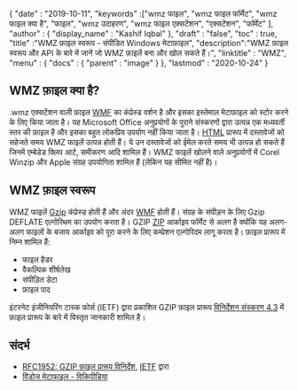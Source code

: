 {
  "date" : "2019-10-11",
  "keywords" :["wmz फाइल", "wmz फाइल फॉर्मेट", "wmz फाइल क्या है", "फाइल", "wmz उदाहरण", "wmz फाइल एक्सटेंशन", "एक्सटेंशन", "फॉर्मेट" ],
  "author" : {
    "display_name" : "Kashif Iqbal"
},
  "draft" : "false",
  "toc" : true,
  "title" :"WMZ फ़ाइल स्वरूप - संपीडित Windows मेटाफ़ाइल",
  "description":"WMZ फ़ाइल स्वरूप और API के बारे में जानें जो WMZ फ़ाइलें बना और खोल सकते हैं।",
  "linktitle" : "WMZ",
  "menu" : {
    "docs" : {
      "parent" : "image"
}
},
  "lastmod" : "2020-10-24"
}

## WMZ फ़ाइल क्या है?

.wmz एक्सटेंशन वाली फ़ाइल [WMF](/hi/image/wmf/) का कंप्रेस्ड वर्शन है और इसका इस्तेमाल मेटाफ़ाइल को स्टोर करने के लिए किया जाता है। यह Microsoft Office अनुप्रयोगों के पुराने संस्करणों द्वारा उत्पन्न एक मध्यवर्ती स्तर की फ़ाइल है और इसका बहुत लोकप्रिय उपयोग नहीं किया जाता है। [HTML](/hi/web/html/) प्रारूप में दस्तावेजों को सहेजते समय WMZ फाइलें उत्पन्न होती हैं। ये उन दस्तावेजों को ईमेल करते समय भी उत्पन्न हो सकते हैं जिनमें एम्बेडेड क्लिप आर्ट, समीकरण आदि शामिल हैं। WMZ फाइलें खोलने वाले अनुप्रयोगों में Corel Winzip और Apple संग्रह उपयोगिता शामिल हैं (लेकिन यह सीमित नहीं है)।

## WMZ फ़ाइल स्वरूप

WMZ फाइलें [Gzip](/hi/compression/gz/) कंप्रेस्ड होती हैं और अंदर [WMF](/hi/image/wmf/) होती हैं। संग्रह के संपीड़न के लिए Gzip DEFLATE एल्गोरिथम का उपयोग करता है। GZIP [ZIP](/hi/compression/zip/) आर्काइव फॉर्मेट से अलग है क्योंकि यह अलग-अलग फाइलों के बजाय आर्काइव को पूरा करने के लिए कम्प्रेशन एल्गोरिदम लागू करता है। फ़ाइल प्रारूप में निम्न शामिल हैं:

* फाइल हैडर
* वैकल्पिक शीर्षलेख
* संपीड़ित डेटा
* फ़ाइल पाद

इंटरनेट इंजीनियरिंग टास्क फोर्स (IETF) द्वारा प्रकाशित GZIP फ़ाइल प्रारूप [विनिर्देशन संस्करण 4.3](https://datatracker.ietf.org/doc/html/rfc1952) में फ़ाइल प्रारूप के बारे में विस्तृत जानकारी शामिल है।

## संदर्भ

* [RFC1952: GZIP फ़ाइल प्रारूप विनिर्देश](https://datatracker.ietf.org/doc/html/rfc1952), [IETF](https://www.ietf.org) द्वारा
* [विंडोज मेटाफाइल - विकिपीडिया](https://en.wikipedia.org/wiki/Windows_Metafile)

